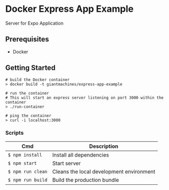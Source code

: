 # Docker Express App Example

Server for Expo Application

## Prerequisites

- Docker

## Getting Started

```
# build the Docker container
> docker build -t giantmachines/express-app-example

# run the container
# This will start an express server listening on port 3000 within the container
> ./run-container

# ping the container
> curl -i localhost:3000
```

### Scripts

| Cmd                    | Description                                  |
| ---------------------- | -------------------------------------------- |
| `$ npm install`        | Install all dependencies                     |
| `$ npm start`          | Start server                                 |
| `$ npm run clean`      | Cleans the local development environment     |
| `$ npm run build`      | Build the production bundle                  |

